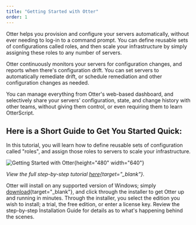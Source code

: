 ```yaml
---
title: "Getting Started with Otter"
order: 1
---
```


Otter helps you provision and configure your servers automatically, without ever needing to log-in to a command prompt. You can define reusable sets of configurations called roles, and then scale your infrastructure by simply assigning these roles to any number of servers.

Otter continuously monitors your servers for configuration changes, and reports when there's configuration drift. You can set servers to automatically remediate drift, or schedule remediation and other configuration changes as needed.

You can manage everything from Otter's web-based dashboard, and selectively share your servers' configuration, state, and change history with other teams, without giving them control, or even requiring them to learn OtterScript.

## Here is a Short Guide to Get You Started Quick:
In this tutorial, you will learn how to define reusable sets of configuration called "roles", and assign those roles to servers to scale your infrastructure.

![Getting Started with Otter](https://youtu.be/TTt83n4l5us){height="480" width="640"}

*View the full step-by-step tutorial [here](https://inedo.com/otter/getting-started){target="_blank"}.*

Otter will install on any supported version of Windows; simply [download](https://inedo.com/otter/download){target="_blank"}, and click through the installer to get Otter up and running in minutes. Through the installer, you select the edition you wish to install; a trial, the free edition, or enter a license key. Review the step-by-step Installation Guide for details as to what's happening behind the scenes.
